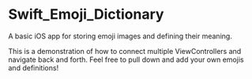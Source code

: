 # Swift_Emoji_Dictionary
A basic iOS app for storing emoji images and defining their meaning.

This is a demonstration of how to connect multiple ViewControllers and navigate back and forth.  Feel free to pull down and add your own emojis and definitions!
